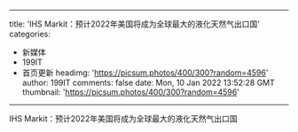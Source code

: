 
---
title: 'IHS Markit：预计2022年美国将成为全球最大的液化天然气出口国'
categories: 
 - 新媒体
 - 199IT
 - 首页更新
headimg: 'https://picsum.photos/400/300?random=4596'
author: 199IT
comments: false
date: Mon, 10 Jan 2022 13:52:28 GMT
thumbnail: 'https://picsum.photos/400/300?random=4596'
---

<div>   
IHS Markit：预计2022年美国将成为全球最大的液化天然气出口国  
</div>
            